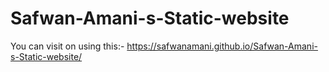 # Safwan-Amani-s-Static-website
You can visit on using this:- https://safwanamani.github.io/Safwan-Amani-s-Static-website/
